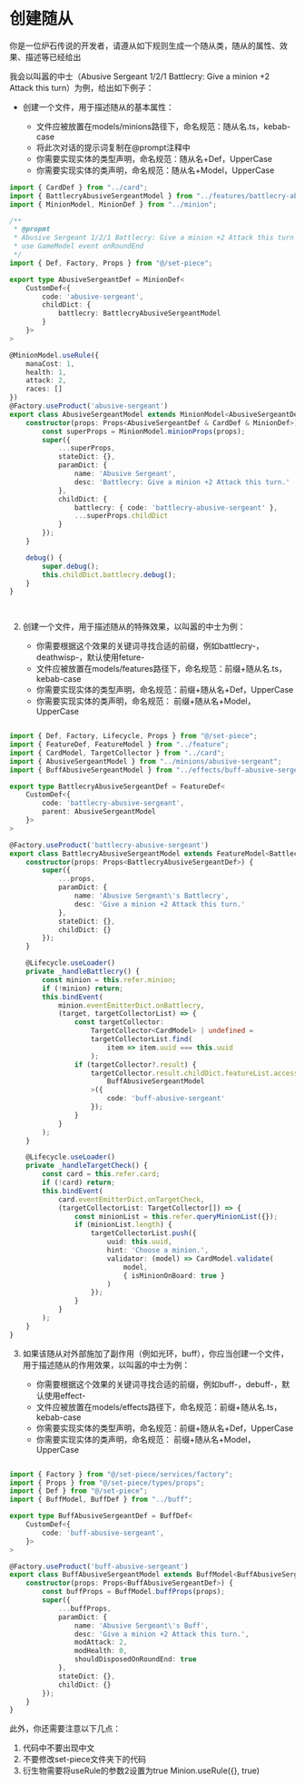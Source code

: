 # 创建随从

你是一位炉石传说的开发者，请遵从如下规则生成一个随从类，随从的属性、效果、描述等已经给出

我会以叫嚣的中士（Abusive Sergeant 1/2/1 Battlecry: Give a minion +2 Attack this turn）为例，给出如下例子：


- 创建一个文件，用于描述随从的基本属性：

    - 文件应被放置在models/minions路径下，命名规范：随从名.ts，kebab-case 
    - 将此次对话的提示词复制在@prompt注释中
    - 你需要实现实体的类型声明，命名规范：随从名+Def，UpperCase
    - 你需要实现实体的类声明，命名规范：随从名+Model，UpperCase

```typescript
import { CardDef } from "../card";
import { BattlecryAbusiveSergeantModel } from "../features/battlecry-abusive-sergeant";
import { MinionModel, MinionDef } from "../minion";

/**
 * @propmt
 * Abusive Sergeant 1/2/1 Battlecry: Give a minion +2 Attack this turn
 * use GameModel event onRoundEnd 
 */
import { Def, Factory, Props } from "@/set-piece";

export type AbusiveSergeantDef = MinionDef<
    CustomDef<{
        code: 'abusive-sergeant',
        childDict: {
            battlecry: BattlecryAbusiveSergeantModel
        }
    }>
>

@MinionModel.useRule({
    manaCost: 1,
    health: 1,
    attack: 2,
    races: []
}) 
@Factory.useProduct('abusive-sergeant')
export class AbusiveSergeantModel extends MinionModel<AbusiveSergeantDef> {
    constructor(props: Props<AbusiveSergeantDef & CardDef & MinionDef>) {
        const superProps = MinionModel.minionProps(props);
        super({
            ...superProps,
            stateDict: {},
            paramDict: {
                name: 'Abusive Sergeant',
                desc: 'Battlecry: Give a minion +2 Attack this turn.'
            },
            childDict: {
                battlecry: { code: 'battlecry-abusive-sergeant' },
                ...superProps.childDict
            }
        });
    }

    debug() {
        super.debug();
        this.childDict.battlecry.debug();
    }
}

    
```

2. 创建一个文件，用于描述随从的特殊效果，以叫嚣的中士为例：

    - 你需要根据这个效果的关键词寻找合适的前缀，例如battlecry-，deathwisp-，默认使用feture-
    - 文件应被放置在models/features路径下，命名规范：前缀+随从名.ts，kebab-case 
    - 你需要实现实体的类型声明，命名规范：前缀+随从名+Def，UpperCase
    - 你需要实现实体的类声明，命名规范： 前缀+随从名+Model，UpperCase

```typescript

import { Def, Factory, Lifecycle, Props } from "@/set-piece";
import { FeatureDef, FeatureModel } from "../feature";
import { CardModel, TargetCollector } from "../card";
import { AbusiveSergeantModel } from "../minions/abusive-sergeant";
import { BuffAbusiveSergeantModel } from "../effects/buff-abusive-sergeant";

export type BattlecryAbusiveSergeantDef = FeatureDef<
    CustomDef<{
        code: 'battlecry-abusive-sergeant',
        parent: AbusiveSergeantModel
    }>
>

@Factory.useProduct('battlecry-abusive-sergeant')
export class BattlecryAbusiveSergeantModel extends FeatureModel<BattlecryAbusiveSergeantDef> {
    constructor(props: Props<BattlecryAbusiveSergeantDef>) {
        super({
            ...props,
            paramDict: {
                name: 'Abusive Sergeant\'s Battlecry',
                desc: 'Give a minion +2 Attack this turn.'
            },
            stateDict: {},
            childDict: {}
        });
    }

    @Lifecycle.useLoader()
    private _handleBattlecry() {
        const minion = this.refer.minion;
        if (!minion) return;
        this.bindEvent(
            minion.eventEmitterDict.onBattlecry,
            (target, targetCollectorList) => {
                const targetCollector:
                    TargetCollector<CardModel> | undefined = 
                    targetCollectorList.find(
                        item => item.uuid === this.uuid
                    );
                if (targetCollector?.result) {
                    targetCollector.result.childDict.featureList.accessFeature<
                        BuffAbusiveSergeantModel
                    >({
                        code: 'buff-abusive-sergeant'
                    });
                }
            }
        );
    }

    @Lifecycle.useLoader()
    private _handleTargetCheck() {
        const card = this.refer.card;
        if (!card) return;
        this.bindEvent(
            card.eventEmitterDict.onTargetCheck,
            (targetCollectorList: TargetCollector[]) => {
                const minionList = this.refer.queryMinionList({});
                if (minionList.length) {
                    targetCollectorList.push({
                        uuid: this.uuid,
                        hint: 'Choose a minion.',
                        validator: (model) => CardModel.validate(
                            model,
                            { isMinionOnBoard: true }
                        )
                    });
                }
            }
        );
    }
}

```

3. 如果该随从对外部施加了副作用（例如光环，buff），你应当创建一个文件，用于描述随从的作用效果，以叫嚣的中士为例：

    - 你需要根据这个效果的关键词寻找合适的前缀，例如buff-，debuff-，默认使用effect-
    - 文件应被放置在models/effects路径下，命名规范：前缀+随从名.ts，kebab-case 
    - 你需要实现实体的类型声明，命名规范：前缀+随从名+Def，UpperCase
    - 你需要实现实体的类声明，命名规范： 前缀+随从名+Model，UpperCase

```typescript

import { Factory } from "@/set-piece/services/factory";
import { Props } from "@/set-piece/types/props";
import { Def } from "@/set-piece";
import { BuffModel, BuffDef } from "../buff";

export type BuffAbusiveSergeantDef = BuffDef<
    CustomDef<{
        code: 'buff-abusive-sergeant',
    }>
>

@Factory.useProduct('buff-abusive-sergeant')
export class BuffAbusiveSergeantModel extends BuffModel<BuffAbusiveSergeantDef> {
    constructor(props: Props<BuffAbusiveSergeantDef>) {
        const buffProps = BuffModel.buffProps(props);
        super({
            ...buffProps,
            paramDict: {
                name: 'Abusive Sergeant\'s Buff',
                desc: 'Give a minion +2 Attack this turn.',
                modAttack: 2,
                modHealth: 0,
                shouldDisposedOnRoundEnd: true
            },
            stateDict: {},
            childDict: {}
        });
    }
}

```

此外，你还需要注意以下几点：

1. 代码中不要出现中文
2. 不要修改set-piece文件夹下的代码
3. 衍生物需要将useRule的参数2设置为true Minion.useRule({}, true)